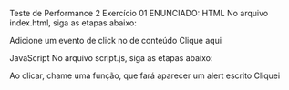 Teste de Performance 2
Exercício 01
ENUNCIADO:
HTML
No arquivo index.html, siga as etapas abaixo:

Adicione um evento de click no <span> de conteúdo Clique aqui

JavaScript
No arquivo script.js, siga as etapas abaixo:

Ao clicar, chame uma função, que fará aparecer um alert escrito Cliquei